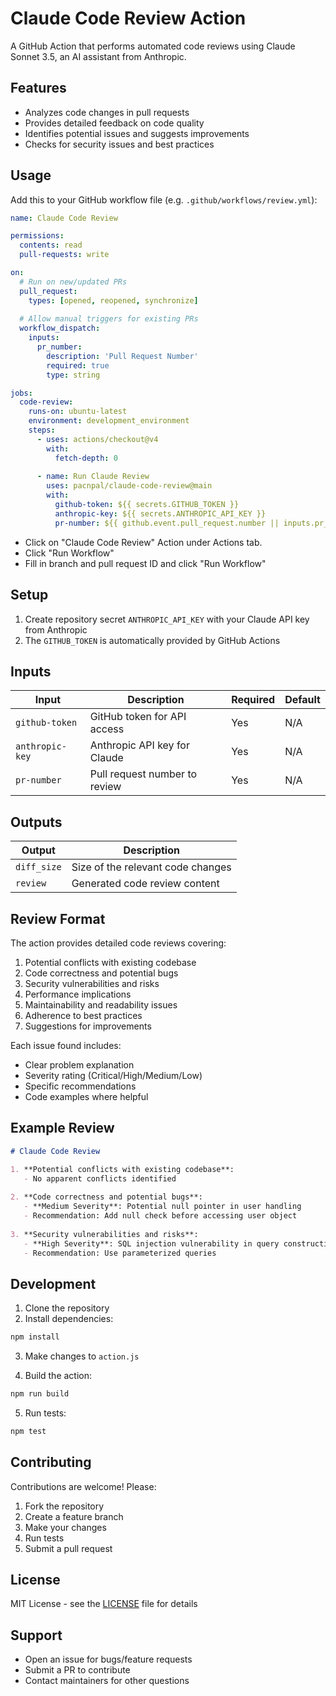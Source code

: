 # Claude Code Review Action

A GitHub Action that performs automated code reviews using Claude Sonnet 3.5, an AI assistant from Anthropic.

## Features
- Analyzes code changes in pull requests
- Provides detailed feedback on code quality
- Identifies potential issues and suggests improvements
- Checks for security issues and best practices

## Usage

Add this to your GitHub workflow file (e.g. `.github/workflows/review.yml`):

```yaml
name: Claude Code Review

permissions:
  contents: read
  pull-requests: write

on:
  # Run on new/updated PRs
  pull_request:
    types: [opened, reopened, synchronize]
  
  # Allow manual triggers for existing PRs
  workflow_dispatch:
    inputs:
      pr_number:
        description: 'Pull Request Number'
        required: true
        type: string

jobs:
  code-review:
    runs-on: ubuntu-latest
    environment: development_environment
    steps:
      - uses: actions/checkout@v4
        with:
          fetch-depth: 0
          
      - name: Run Claude Review
        uses: pacnpal/claude-code-review@main
        with:
          github-token: ${{ secrets.GITHUB_TOKEN }}
          anthropic-key: ${{ secrets.ANTHROPIC_API_KEY }}
          pr-number: ${{ github.event.pull_request.number || inputs.pr_number }}
```
- Click on "Claude Code Review" Action under Actions tab. 
- Click "Run Workflow"
- Fill in branch and pull request ID and click "Run Workflow"

## Setup

1. Create repository secret `ANTHROPIC_API_KEY` with your Claude API key from Anthropic
2. The `GITHUB_TOKEN` is automatically provided by GitHub Actions

## Inputs

| Input | Description | Required | Default |
|-------|-------------|----------|---------|
| `github-token` | GitHub token for API access | Yes | N/A |
| `anthropic-key` | Anthropic API key for Claude | Yes | N/A |
| `pr-number` | Pull request number to review | Yes | N/A |

## Outputs

| Output | Description |
|--------|-------------|
| `diff_size` | Size of the relevant code changes |
| `review` | Generated code review content |

## Review Format

The action provides detailed code reviews covering:

1. Potential conflicts with existing codebase
2. Code correctness and potential bugs  
3. Security vulnerabilities and risks
4. Performance implications
5. Maintainability and readability issues
6. Adherence to best practices
7. Suggestions for improvements

Each issue found includes:
- Clear problem explanation
- Severity rating (Critical/High/Medium/Low)
- Specific recommendations
- Code examples where helpful

## Example Review

```markdown
# Claude Code Review

1. **Potential conflicts with existing codebase**:
   - No apparent conflicts identified
   
2. **Code correctness and potential bugs**:
   - **Medium Severity**: Potential null pointer in user handling
   - Recommendation: Add null check before accessing user object
   
3. **Security vulnerabilities and risks**: 
   - **High Severity**: SQL injection vulnerability in query construction
   - Recommendation: Use parameterized queries
```

## Development

1. Clone the repository
2. Install dependencies:
```bash
npm install
```

3. Make changes to `action.js`

4. Build the action:
```bash
npm run build
```

5. Run tests:
```bash
npm test
```

## Contributing

Contributions are welcome! Please:

1. Fork the repository
2. Create a feature branch
3. Make your changes
4. Run tests
5. Submit a pull request

## License

MIT License - see the [LICENSE](LICENSE) file for details

## Support

- Open an issue for bugs/feature requests
- Submit a PR to contribute
- Contact maintainers for other questions
